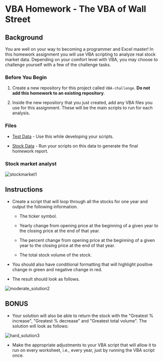 # VBA Homework - The VBA of Wall Street

## Background

You are well on your way to becoming a programmer and Excel master! In this homework assignment you will use VBA scripting to analyze real stock market data. Depending on your comfort level with VBA, you may choose to challenge yourself with a few of the challenge tasks.

### Before You Begin

1. Create a new repository for this project called `VBA-challenge`. **Do not add this homework to an existing repository**.

2. Inside the new repository that you just created, add any VBA files you use for this assignment. These will be the main scripts to run for each analysis.

### Files

* [Test Data](Resources/alphabetical_testing.xlsx) - Use this while developing your scripts.

* [Stock Data](Resources/Multiple_year_stock_data.xlsx) - Run your scripts on this data to generate the final homework report.

### Stock market analyst

![stockmarket1](https://user-images.githubusercontent.com/76985209/114282977-25357200-99fc-11eb-8fa6-11c0394736b1.jpeg)


## Instructions

* Create a script that will loop through all the stocks for one year and output the following information.

  * The ticker symbol.

  * Yearly change from opening price at the beginning of a given year to the closing price at the end of that year.

  * The percent change from opening price at the beginning of a given year to the closing price at the end of that year.

  * The total stock volume of the stock.

* You should also have conditional formatting that will highlight positive change in green and negative change in red.

* The result should look as follows.

![moderate_solution2](https://user-images.githubusercontent.com/76985209/114282981-29fa2600-99fc-11eb-9f8e-89c065d6f901.png)


## BONUS

* Your solution will also be able to return the stock with the "Greatest % increase", "Greatest % decrease" and "Greatest total volume". The solution will look as follows:

![hard_solution3](https://user-images.githubusercontent.com/76985209/114282983-2c5c8000-99fc-11eb-99fb-6a015ac7b981.png)

* Make the appropriate adjustments to your VBA script that will allow it to run on every worksheet, i.e., every year, just by running the VBA script once.


